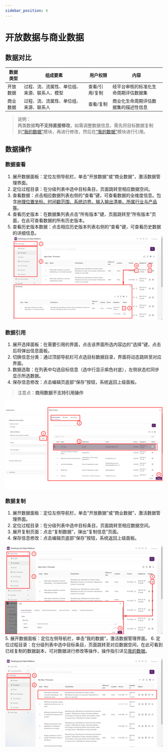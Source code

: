 ```yaml
---
sidebar_position: 4
---
```


# 开放数据与商业数据

## 数据对比

| 数据类型   | 组成要素                                   | 用户权限       | 内容                                                                 |
|------------|--------------------------------------------|----------------|--------------------------------------------------------------------------|
| 开放数据   | 过程、流、流属性、单位组、来源、联系人、模型 | 查看/引用/复制     |经平台审核的标准化生命周期评估数据集 |
| 商业数据   | 过程、流、流属性、单位组、来源、联系人      | 查看/复制     | 商业化生命周期评估数据集的描述性信息|

>说明：  
两类数据**均不支持直接修改**，如需调整数据信息，需先将目标数据复制到[“我的数据”](./create-my-data.md)模块，再进行修改，然后在[“我的数据”](./create-my-data.md)模块进行引用。

## 数据操作

### 数据查看

1. 展开数据面板：定位左侧导航栏，单击“开放数据”或“商业数据”，激活数据管理界面。
2. 定位过程目录：在分级列表中选中目标条目，页面跳转至相应数据空间。
3. 查看数据：点击相应数据列表右侧的“查看”键，可查看数据的全维度信息。包含[地理位置坐标、时间戳范围、系统边界、输入输出清单、所属行业与产品等](https://www.carbonfootprint.network/docs/cifa-guidelines/lca-database-guideline/chapter-6-appendix#%E4%BA%A7%E5%93%81%E6%B5%81%E5%88%86%E7%B1%BB)。
4. 查看历史版本：在数据集列表点击“所有版本”键，页面跳转至“所有版本”页面，在此可查看数据的所有历史版本。
5. 查看历史版本数据：点击相应历史版本列表右侧的“查看”键，可查看历史数据的详细信息。
 ![](./img/open1.png)

### 数据引用

1. 展开选择面板：在需要引用的界面，点击该界面所选内容边的“选择”键，点击后将弹出信息面板。  
2. 切换信息分类：通过顶部导航栏可点选目标数据目录，界面将动态跳转至对应界面。  
3. 数据选取：在列表中勾选目标信息（选中行显示紫色衬底），左侧状态栏同步显示所选数据。
4. 保存信息修改：点击编辑页底部“保存”按钮，系统返回上级面板。

>注意点：**商用数据不支持引用操作**

![](./img/choose.png)  

### 数据复制  

1. 展开数据面板：定位左侧导航栏，单击“开放数据”或“商业数据”，激活数据管理界面。
2. 定位过程目录：在分级列表中选中目标条目，页面跳转至相应数据空间。
3. 展开复制页面：点击“复制数据”，弹出“复制信息”页面。
4. 保存信息修改：点击编辑页底部“保存”按钮，系统返回上级面板。

![](./img/open2.png)
5. 展开数据面板：定位左侧导航栏，单击“我的数据”，激活数据管理界面。
6. 定位过程目录：在分级列表中选中目标条目，页面跳转至对应数据空间，在此可看到已经复制的数据副本，可对数据进行修改等操作，操作指引详见[我的数据](./create-my-data.md)。

![](./img/open3.png)
